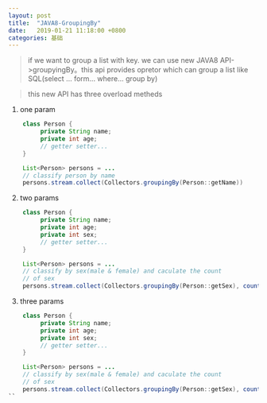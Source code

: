 ```yaml
---
layout: post
title:  "JAVA8-GroupingBy"
date:   2019-01-21 11:18:00 +0800
categories: 基础
---
```


> if we want to group a list with key. we can use new JAVA8 API->groupyingBy。this api provides opretor which can group a list like SQL(select ... form... where... group by)  

> this new API has three overload metheds

1. one param
```java
    class Person {
         private String name;
         private int age;
         // getter setter...
    }

    List<Person> persons = ...
    // classify person by name
    persons.stream.collect(Collectors.groupingBy(Person::getName))
```

2. two params
```java
    class Person {
         private String name;
         private int age;
         private int sex; 
         // getter setter...
    }

    List<Person> persons = ...
    // classify by sex(male & female) and caculate the count
    // of sex
    persons.stream.collect(Collectors.groupingBy(Person::getSex), counting())
```

3. three params
```java
    class Person {
         private String name;
         private int age;
         private int sex; 
         // getter setter...
    }

    List<Person> persons = ...
    // classify by sex(male & female) and caculate the count
    // of sex
    persons.stream.collect(Collectors.groupingBy(Person::getSex), counting(), toList)
``









